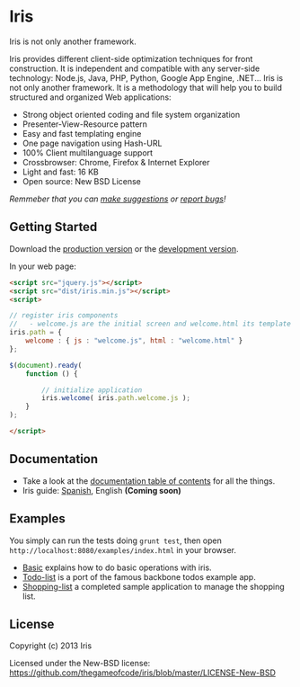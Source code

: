 # Iris

Iris is not only another framework.

Iris provides different client-side optimization techniques for front construction. It is independent and compatible with any server-side technology: Node.js, Java, PHP, Python, Google App Engine, .NET...
Iris is not only another framework. It is a methodology that will help you to build structured and organized Web applications:

* Strong object oriented coding and file system organization
* Presenter-View-Resource pattern
* Easy and fast templating engine
* One page navigation using Hash-URL
* 100% Client multilanguage support
* Crossbrowser: Chrome, Firefox & Internet Explorer
* Light and fast: 16 KB
* Open source: New BSD License

_Remmeber that you can [make suggestions][issues] or [report bugs][issues]!_

## Getting Started
Download the [production version][min] or the [development version][max].

[min]: https://raw.github.com/thegameofcode/iris/master/dist/iris.min.js
[max]: https://raw.github.com/thegameofcode/iris/master/dist/iris.js

In your web page:

```html
<script src="jquery.js"></script>
<script src="dist/iris.min.js"></script>
<script>

// register iris components
//   - welcome.js are the initial screen and welcome.html its template
iris.path = {
	welcome : { js : "welcome.js", html : "welcome.html" }
};

$(document).ready(
	function () {

		// initialize application
		iris.welcome( iris.path.welcome.js );
	}
);

</script>
```
## Documentation
 * Take a look at the [documentation table of contents](docs/toc.md) for all the things.
 * Iris guide: [Spanish](docs/es/README.md), English __(Coming soon)__

## Examples
You simply can run the tests doing `grunt test`, then open `http://localhost:8080/examples/index.html` in your browser.

 * [Basic](examples/basic) explains how to do basic operations with iris.
 * [Todo-list](examples/todo-list)  is a port of the famous backbone todos example app.
 * [Shopping-list](examples/shopping-list) a completed sample application to manage the shopping list.



## License
Copyright (c) 2013 Iris

Licensed under the New-BSD license: <https://github.com/thegameofcode/iris/blob/master/LICENSE-New-BSD>

[issues]: /thegameofcode/iris/issues
